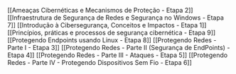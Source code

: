 [[Ameaças Cibernéticas e Mecanismos de Proteção - Etapa 2]]
[[Infraestrutura de Segurança de Redes e Segurança no Windows - Etapa 7]]
[[Introdução à Cibersegurança, Conceitos e Impactos - Etapa 1]]
[[Princípios, práticas e processos de segurança cibernética - Etapa 9]]
[[Protegendo Endpoints usando Linux - Etapa 8]]
[[Protegendo Redes - Parte I - Etapa 3]]
[[Protegendo Redes - Parte II (Segurança de EndPoints) - Etapa 4]]
[[Protegendo Redes - Parte III - Ataques - Etapa 5]]
[[Protegendo Redes - Parte IV - Protegendo Dispositivos Sem Fio - Etapa 6]]
